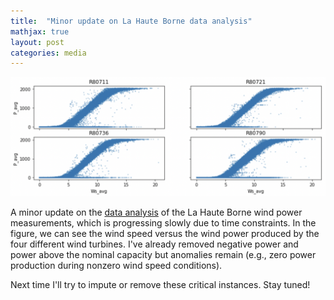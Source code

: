 ```yaml
---
title:  "Minor update on La Haute Borne data analysis"
mathjax: true
layout: post
categories: media
---
```


![Scatter plot](/assets/scatter.png)

A minor update on the [data analysis](https://github.com/DWvanderMeer/LaHauteBorne/blob/main/scripts/lhb.ipynb) of the La Haute Borne wind power measurements, which is progressing slowly due to time constraints. In the figure, we can see the wind speed versus the wind power produced by the four different wind turbines. I've already removed negative power and power above the nominal capacity but anomalies remain (e.g., zero power production during nonzero wind speed conditions).

Next time I'll try to impute or remove these critical instances. Stay tuned!


